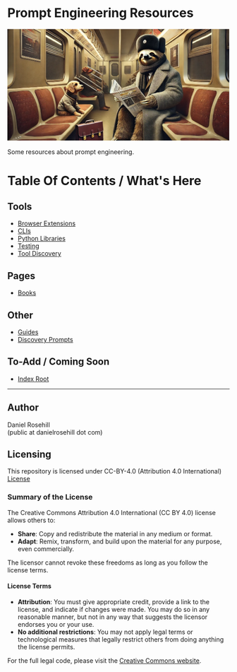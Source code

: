 # Prompt Engineering Resources

![alt text](images/sloth-on-subway.webp)

Some resources about prompt engineering. 

# Table Of Contents / What's Here

## Tools
- [Browser Extensions](tools/browser-extensions)
- [CLIs](tools/clis)
- [Python Libraries](tools/python-libraries)
- [Testing](tools/testing)
- [Tool Discovery](tools/tool-discover)

## Pages
- [Books](books)

## Other
- [Guides](guides)
- [Discovery Prompts](search-prompts)

## To-Add / Coming Soon
- [Index Root](/non-docs/coming-soon/)

---

## Author

Daniel Rosehill  
(public at danielrosehill dot com)

## Licensing

This repository is licensed under CC-BY-4.0 (Attribution 4.0 International) 
[License](https://creativecommons.org/licenses/by/4.0/)

### Summary of the License
The Creative Commons Attribution 4.0 International (CC BY 4.0) license allows others to:
- **Share**: Copy and redistribute the material in any medium or format.
- **Adapt**: Remix, transform, and build upon the material for any purpose, even commercially.

The licensor cannot revoke these freedoms as long as you follow the license terms.

#### License Terms
- **Attribution**: You must give appropriate credit, provide a link to the license, and indicate if changes were made. You may do so in any reasonable manner, but not in any way that suggests the licensor endorses you or your use.
- **No additional restrictions**: You may not apply legal terms or technological measures that legally restrict others from doing anything the license permits.

For the full legal code, please visit the [Creative Commons website](https://creativecommons.org/licenses/by/4.0/legalcode).